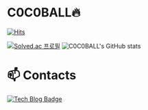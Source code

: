 # C0C0BALL🔥
[![Hits](https://hits.seeyoufarm.com/api/count/incr/badge.svg?url=https%3A%2F%2Fgithub.com%2FC0C0BALL&count_bg=%23888888&title_bg=%23000000&icon=&icon_color=%23701EC4&title=hits&edge_flat=false)](https://hits.seeyoufarm.com)

[![Solved.ac 프로필](http://mazassumnida.wtf/api/generate_badge?boj=sdkup1317)](https://solved.ac/sdkup1317)
![C0C0BALL's GitHub stats](https://github-readme-stats.vercel.app/api?username=C0C0BALL&show_icons=true&theme=radical)

# 📫 Contacts
[![Tech Blog Badge](https://img.shields.io/badge/-Tech%20Blog-black?logo=github&link=https://coco-ball.tistory.com)](https://coco-ball.tistory.com)
